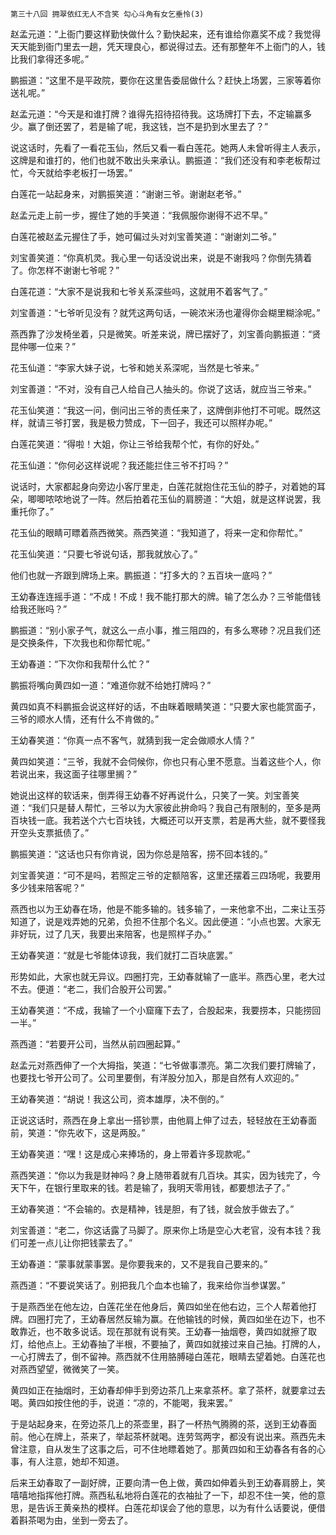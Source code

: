    第三十八回 拥翠依红无人不含笑 勾心斗角有女乞垂怜(3) 

   赵孟元道：“上衙门要这样勤快做什么？勤快起来，还有谁给你嘉奖不成？我觉得天天能到衙门里去一趟，凭天理良心，都说得过去。还有那整年不上衙门的人，钱比我们拿得还多呢。”

   鹏振道：“这里不是平政院，要你在这里告委屈做什么？赶快上场罢，三家等着你送礼呢。”

   赵孟元道：“今天是和谁打牌？谁得先招待招待我。这场牌打下去，不定输赢多少。赢了倒还罢了，若是输了呢，我这钱，岂不是扔到水里去了？”

   说这话时，先看了一看花玉仙，然后又看一看白莲花。她两人未曾听得主人表示，这牌是和谁打的，他们也就不敢出头来承认。鹏振道：“我们还没有和李老板帮过忙，今天就给李老板打一场罢。”

   白莲花一站起身来，对鹏振笑道：“谢谢三爷。谢谢赵老爷。”

   赵孟元走上前一步，握住了她的手笑道：“我佩服你谢得不迟不早。”

   白莲花被赵孟元握住了手，她可偏过头对刘宝善笑道：“谢谢刘二爷。”

   刘宝善笑道：“你真机灵。我心里一句话没说出来，说是不谢我吗？你倒先猜着了。你怎样不谢谢七爷呢？”

   白莲花道：“大家不是说我和七爷关系深些吗，这就用不着客气了。”

   刘宝善道：“七爷听见没有？就凭这两句话，一碗浓米汤也灌得你会糊里糊涂呢。”

   燕西靠了沙发椅坐着，只是微笑。听差来说，牌已摆好了，刘宝善向鹏振道：“贤昆仲哪一位来？”

   花玉仙道：“李家大妹子说，七爷和她关系深呢，当然是七爷来。”

   刘宝善道：“不对，没有自己人给自己人抽头的。你说了这话，就应当三爷来。”

   花玉仙笑道：“我这一问，倒问出三爷的责任来了，这牌倒非他打不可呢。既然这样，就请三爷打罢，我是极力赞成，下一回子，我还可以照样办呢。”

   白莲花笑道：“得啦！大姐，你让三爷给我帮个忙，有你的好处。”

   花玉仙道：“你何必这样说呢？我还能拦住三爷不打吗？”

   说话时，大家都起身向旁边小客厅里走，白莲花就抱住花玉仙的脖子，对着她的耳朵，唧唧哝哝地说了一阵。然后拍着花玉仙的肩膀道：“大姐，就是这样说罢，我重托你了。”

   花玉仙的眼睛可瞟着燕西微笑。燕西笑道：“我知道了，将来一定和你帮忙。”

   花玉仙笑道：“只要七爷说句话，那我就放心了。”

   他们也就一齐跟到牌场上来。鹏振道：“打多大的？五百块一底吗？”

   王幼春连连摇手道：“不成！不成！我不能打那大的牌。输了怎么办？三爷能借钱给我还账吗？”

   鹏振道：“别小家子气，就这么一点小事，推三阻四的，有多么寒碜？况且我们还是交换条件，下次我也和你帮忙呢。”

   王幼春道：“下次你和我帮什么忙？”

   鹏振将嘴向黄四如一道：“难道你就不给她打牌吗？”

   黄四如真不料鹏振会说这样好的话，不由眯着眼睛笑道：“只要大家也能赏面子，三爷的顺水人情，还有什么不肯做的。”

   王幼春笑道：“你真一点不客气，就猜到我一定会做顺水人情？”

   黄四如笑道：“三爷，我就不会伺候你，你也只有心里不愿意。当着这些个人，你若说出来，我这面子往哪里搁？”

   她说出这样的软话来，倒弄得王幼春不好再说什么，只笑了一笑。刘宝善笑道：“我们只是替人帮忙，三爷以为大家彼此拚命吗？我自己有限制的，至多是两百块钱一底。我若送个六七百块钱，大概还可以开支票，若是再大些，就不要怪我开空头支票抵债了。”

   鹏振笑道：“这话也只有你肯说，因为你总是陪客，捞不回本钱的。”

   刘宝善笑道：“可不是吗，若照定三爷的定额陪客，这里还摆着三四场呢，我要用多少钱来陪客呢？”

   燕西也以为王幼春在场，他是不能多输的。钱多输了，一来他拿不出，二来让玉芬知道了，说是戏弄她的兄弟，负担不住那个名义。因此便道：“小点也罢。大家无非好玩，过了几天，我要出来陪客，也是照样子办。”

   王幼春笑道：“就是七爷能体谅我，我们就打二百块底罢。”

   形势如此，大家也就无异议。四圈打完，王幼春就输了一底半。燕西心里，老大过不去。便道：“老二，我们合股开公司罢。”

   王幼春笑道：“不成，我输了一个小窟窿下去了，合股起来，我要捞本，只能捞回一半。”

   燕西道：“若要开公司，当然从前四圈起算。”

   赵孟元对燕西伸了一个大拇指，笑道：“七爷做事漂亮。第二次我们要打牌输了，也要找七爷开公司了。公司里要倒，有洋股分加入，那是自然有人欢迎的。”

   王幼春笑道：“胡说！我这公司，资本雄厚，决不倒的。”

   正说这话时，燕西在身上拿出一搭钞票，由他肩上伸了过去，轻轻放在王幼春面前，笑道：“你先收下，这是两股。”

   王幼春笑道：“嘿！这是成心来捧场的，身上带着许多现款呢。”

   燕西笑道：“你以为我是财神吗？身上随带着就有几百块。其实，因为钱完了，今天下午，在银行里取来的钱。若是输了，我明天零用钱，都要想法子了。”

   王幼春笑道：“不会输的。衣是精神，钱是胆，有了钱，就会放手做去了。”

   刘宝善道：“老二，你这话露了马脚了。原来你上场是空心大老官，没有本钱？我们可差一点儿让你把钱蒙去了。”

   王幼春道：“蒙事就蒙事罢。是你要我来的，又不是我自己要来的。”

   燕西道：“不要说笑话了。别把我几个血本也输了，我来给你当参谋罢。”

   于是燕西坐在他左边，白莲花坐在他身后，黄四如坐在他右边，三个人帮着他打牌。四圈打完了，王幼春居然反输为赢。在他输钱的时候，黄四如坐在边下，也不敢靠近，也不敢多说话。现在那就有说有笑。王幼春一抽烟卷，黄四如就擦了取灯，给他点上。王幼春抽了半根，不要抽了，黄四如就接过来自己抽。打牌的人，一心打牌去了，倒不留神。燕西就不住用胳膊碰白莲花，眼睛去望着她。白莲花也对燕西望望，微微笑了一笑。

   黄四如正在抽烟时，王幼春却伸手到旁边茶几上来拿茶杯。拿了茶杯，就要拿过去喝。黄四如按住他的手，说道：“凉的，不能喝，我来罢。”

   于是站起身来，在旁边茶几上的茶壶里，斟了一杯热气腾腾的茶，送到王幼春面前。他心在牌上，茶来了，举起茶杯就喝。连劳驾两字，都没有说出来。燕西先未曾注意，自从发生了这事之后，可不住地瞟着她了。那黄四如和王幼春各有各的心事，有人注意，她却不知道。

   后来王幼春取了一副好牌，正要向清一色上做，黄四如伸着头到王幼春肩膀上，笑嘻嘻地指挥他打牌。燕西私私地将白莲花的衣袖扯了一下，却忍不住一笑，他的意思，是告诉王黄亲热的模样。白莲花却误会了他的意思，以为有什么话要说，便借着斟茶喝为由，坐到一旁去了。


